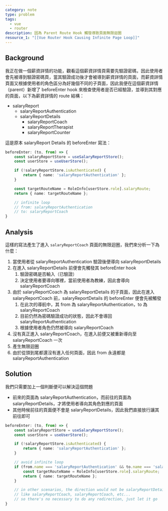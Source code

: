 ```yaml
---
category: note
type: problem
tags:
  - vue
  - router
description: 因為 Parent Route Hook 觸發導致頁面無限迴圈
resource_1: "[[Vue Router Hook Causing Infinite Page Loop]]"
---
```

## Background

我正在做一個薪資詳情的功能，觀看這個薪資詳情頁需要先驗證密碼，因此使用者會先被導到驗證密碼頁，當其驗證成功後才會被導到薪資詳情的頁面，而薪資詳情頁面又根據使用者的角色區分為好幾個不同的子頁面，因此我便在這個薪資詳情（parent）新增了 beforeEnter hook 來檢查使用者是否已經驗證，並導到其對應的頁面，以下為薪資詳情的 route 結構：
- salaryReport
	- salaryReportAuthentication
	- salaryReportDetails
		- salaryReportCoach
		- salaryReportTherapist
		- salaryReportCounter

這是原本 salaryReport Details 的 beforeEnter 寫法：
```ts
beforeEnter: (to, from) => {
	const salaryReportStore = useSalaryReportStore();
	const userStore = useUserStore();

	if (!salaryReportStore.isAuthenticated) {
		return { name: 'salaryReportAuthentication' };
	}

	const targetRouteName = RoleInfo[userStore.role].salaryRoute;
	return { name: targetRouteName };

	// infinite loop
	// from: salaryReportAuthentication
	// to: salaryReportCoach
}
```

## Analysis

這樣的寫法產生了進入 `salaryReportCoach` 頁面的無限迴圈，我們來分析一下為什麼：
1. 當使用者從 salaryReportAuthentication 驗證後便導向 salaryReportDetails
2. 在進入 salaryReportDetails 前便會先觸發其 beforeEnter hook
	1. 驗證密碼是否輸入（已驗證）
	2. 決定使用者要導向哪裡，當前使用者為教練，因此會導向 salaryReportCoach
3. 由於 salaryReportCoach 為 salaryReportDetails 的子頁面，因此在進入 salaryReportCoach 前，salaryReportDetails 的 beforeEnter 便會先被觸發
	1.  在此次的導航中，其 from 為 salaryReportAuthentication，to 為 salaryReportCoach
	2. 目前仍然為密碼驗證成功的狀態，因此不會導回 salaryReportAuthentication
	3. 根據使用者角色仍然被導向 salaryReportCoach
4. 沒有真正進入 salaryReportCoach，在進入前便又被重新導向至 salaryReportCoach 一次
5. 產生無限迴圈
6. 由於從頭到尾都還沒有進入任何頁面，因此 from 永遠都是 salaryReportAuthentication

## Solution

我們只需要加上一個判斷便可以解決這個問題
- 前來的頁面為 salaryReportAuthentication，而前往的頁面為 salaryReportDetails，才將使用者導向其角色對應的頁面
- 其他時候前往的頁面便不會是 salaryReportDetails，因此我們直接放行讓其前往即可
```ts
beforeEnter: (to, from) => {
	const salaryReportStore = useSalaryReportStore();
	const userStore = useUserStore();

	if (!salaryReportStore.isAuthenticated) {
		return { name: 'salaryReportAuthentication' };
	}

	// avoid infinite loop
	if (from.name === 'salaryReportAuthentication' && to.name === 'salaryReportDetails') {
		const targetRouteName = RoleInfo[userStore.role].salaryRoute;
		return { name: targetRouteName };
	}

	// in other scenarios, the direction would not be salaryReportDetails
	// like salaryReportCoach, salaryReportCoach, etc...
	// so there's no necessary to do any redirection, just let it go
}
```